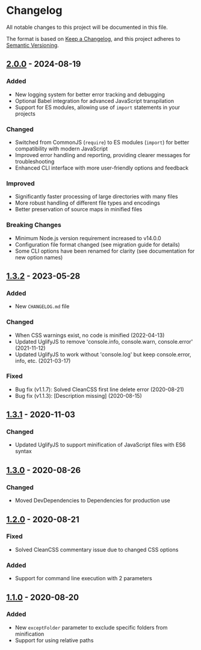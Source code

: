 # Changelog

All notable changes to this project will be documented in this file.

The format is based on [Keep a Changelog](https://keepachangelog.com/en/1.0.0/),
and this project adheres to [Semantic Versioning](https://semver.org/spec/v2.0.0.html).

## [2.0.0] - 2024-08-19

### Added

- New logging system for better error tracking and debugging
- Optional Babel integration for advanced JavaScript transpilation
- Support for ES modules, allowing use of `import` statements in your projects

### Changed

- Switched from CommonJS (`require`) to ES modules (`import`) for better compatibility with modern JavaScript
- Improved error handling and reporting, providing clearer messages for troubleshooting
- Enhanced CLI interface with more user-friendly options and feedback

### Improved

- Significantly faster processing of large directories with many files
- More robust handling of different file types and encodings
- Better preservation of source maps in minified files

### Breaking Changes

- Minimum Node.js version requirement increased to v14.0.0
- Configuration file format changed (see migration guide for details)
- Some CLI options have been renamed for clarity (see documentation for new option names)

## [1.3.2] - 2023-05-28

### Added

- New `CHANGELOG.md` file

### Changed

- When CSS warnings exist, no code is minified (2022-04-13)
- Updated UglifyJS to remove 'console.info, console.warn, console.error' (2021-11-12)
- Updated UglifyJS to work without 'console.log' but keep console.error, info, etc. (2021-03-17)

### Fixed

- Bug fix (v1.1.7): Solved CleanCSS first line delete error (2020-08-21)
- Bug fix (v1.1.3): [Description missing] (2020-08-15)

## [1.3.1] - 2020-11-03

### Changed

- Updated UglifyJS to support minification of JavaScript files with ES6 syntax

## [1.3.0] - 2020-08-26

### Changed

- Moved DevDependencies to Dependencies for production use

## [1.2.0] - 2020-08-21

### Fixed

- Solved CleanCSS commentary issue due to changed CSS options

### Added

- Support for command line execution with 2 parameters

## [1.1.0] - 2020-08-20

### Added

- New `exceptFolder` parameter to exclude specific folders from minification
- Support for using relative paths

[2.0.0]: https://github.com/oinochoe/uglify-js-minify-css-allfiles/compare/v1.3.2...v2.0.0
[1.3.2]: https://github.com/oinochoe/uglify-js-minify-css-allfiles/compare/v1.3.1...v1.3.2
[1.3.1]: https://github.com/oinochoe/uglify-js-minify-css-allfiles/compare/v1.3.0...v1.3.1
[1.3.0]: https://github.com/oinochoe/uglify-js-minify-css-allfiles/compare/v1.2.0...v1.3.0
[1.2.0]: https://github.com/oinochoe/uglify-js-minify-css-allfiles/compare/v1.1.0...v1.2.0
[1.1.0]: https://github.com/oinochoe/uglify-js-minify-css-allfiles/compare/releases/tag/v1.1.0
